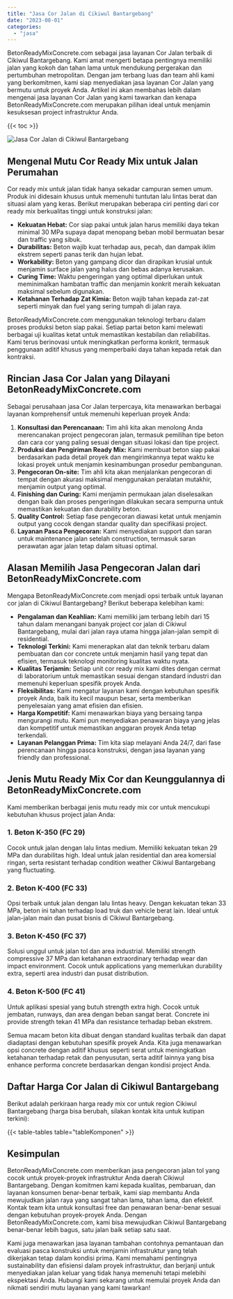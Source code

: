 ```yaml
---
title: "Jasa Cor Jalan di Cikiwul Bantargebang"
date: "2023-08-01"
categories: 
  - "jasa"
---
```


BetonReadyMixConcrete.com sebagai jasa layanan Cor Jalan terbaik di Cikiwul Bantargebang. Kami amat mengerti betapa pentingnya memiliki jalan yang kokoh dan tahan lama untuk mendukung pergerakan dan pertumbuhan metropolitan. Dengan jam terbang luas dan team ahli kami yang berkomitmen, kami siap menyediakan jasa layanan Cor Jalan yang bermutu untuk proyek Anda. Artikel ini akan membahas lebih dalam mengenai jasa layanan Cor Jalan yang kami tawarkan dan kenapa BetonReadyMixConcrete.com merupakan pilihan ideal untuk menjamin kesuksesan project infrastruktur Anda.

{{< toc >}}

![Jasa Cor Jalan di Cikiwul Bantargebang](https://betoncor8.github.io/cor/harga-beton-readymix-concrete%20(33).png)

## Mengenal Mutu Cor Ready Mix untuk Jalan Perumahan

Cor ready mix untuk jalan tidak hanya sekadar campuran semen umum. Produk ini didesain khusus untuk memenuhi tuntutan lalu lintas berat dan situasi alam yang keras. Berikut merupakan beberapa ciri penting dari cor ready mix berkualitas tinggi untuk konstruksi jalan:

- **Kekuatan Hebat:** Cor siap pakai untuk jalan harus memiliki daya tekan minimal 30 MPa supaya dapat menopang beban mobil bermuatan besar dan traffic yang sibuk.
- **Durabilitas:** Beton wajib kuat terhadap aus, pecah, dan dampak iklim ekstrem seperti panas terik dan hujan lebat.
- **Workability:** Beton yang gampang dicor dan dirapikan krusial untuk menjamin surface jalan yang halus dan bebas adanya kerusakan.
- **Curing Time:** Waktu pengeringan yang optimal diperlukan untuk meminimalkan hambatan traffic dan menjamin konkrit meraih kekuatan maksimal sebelum digunakan.
- **Ketahanan Terhadap Zat Kimia:** Beton wajib tahan kepada zat-zat seperti minyak dan fuel yang sering tumpah di jalan raya.

BetonReadyMixConcrete.com menggunakan teknologi terbaru dalam proses produksi beton siap pakai. Setiap partai beton kami melewati berbagai uji kualitas ketat untuk memastikan kestabilan dan reliabilitas. Kami terus berinovasi untuk meningkatkan performa konkrit, termasuk penggunaan aditif khusus yang memperbaiki daya tahan kepada retak dan kontraksi.

## Rincian Jasa Cor Jalan yang Dilayani BetonReadyMixConcrete.com

Sebagai perusahaan jasa Cor Jalan terpercaya, kita menawarkan berbagai layanan komprehensif untuk memenuhi keperluan proyek Anda:

1. **Konsultasi dan Perencanaan:** Tim ahli kita akan menolong Anda merencanakan project pengecoran jalan, termasuk pemilihan tipe beton dan cara cor yang paling sesuai dengan situasi lokasi dan tipe project.
2. **Produksi dan Pengiriman Ready Mix:** Kami membuat beton siap pakai berdasarkan pada detail proyek dan mengirimkannya tepat waktu ke lokasi proyek untuk menjamin kesinambungan prosedur pembangunan.
3. **Pengecoran On-site:** Tim ahli kita akan menjalankan pengecoran di tempat dengan akurasi maksimal menggunakan peralatan mutakhir, menjamin output yang optimal.
4. **Finishing dan Curing:** Kami menjamin permukaan jalan diselesaikan dengan baik dan proses pengeringan dilakukan secara sempurna untuk memastikan kekuatan dan durability beton.
5. **Quality Control:** Setiap fase pengecoran diawasi ketat untuk menjamin output yang cocok dengan standar quality dan specifikasi project.
6. **Layanan Pasca Pengecoran:** Kami menyediakan support dan saran untuk maintenance jalan setelah construction, termasuk saran perawatan agar jalan tetap dalam situasi optimal.

## Alasan Memilih Jasa Pengecoran Jalan dari BetonReadyMixConcrete.com

Mengapa BetonReadyMixConcrete.com menjadi opsi terbaik untuk layanan cor jalan di Cikiwul Bantargebang? Berikut beberapa kelebihan kami:

- **Pengalaman dan Keahlian:** Kami memiliki jam terbang lebih dari 15 tahun dalam menangani banyak project cor jalan di Cikiwul Bantargebang, mulai dari jalan raya utama hingga jalan-jalan sempit di residential.
- **Teknologi Terkini:** Kami menerapkan alat dan teknik terbaru dalam pembuatan dan cor concrete untuk menjamin hasil yang tepat dan efisien, termasuk teknologi monitoring kualitas waktu nyata.
- **Kualitas Terjamin:** Setiap unit cor ready mix kami dites dengan cermat di laboratorium untuk memastikan sesuai dengan standard industri dan memenuhi keperluan spesifik proyek Anda.
- **Fleksibilitas:** Kami mengatur layanan kami dengan kebutuhan spesifik proyek Anda, baik itu kecil maupun besar, serta memberikan penyelesaian yang amat efisien dan efisien.
- **Harga Kompetitif:** Kami menawarkan biaya yang bersaing tanpa mengurangi mutu. Kami pun menyediakan penawaran biaya yang jelas dan kompetitif untuk memastikan anggaran proyek Anda tetap terkendali.
- **Layanan Pelanggan Prima:** Tim kita siap melayani Anda 24/7, dari fase perencanaan hingga pasca konstruksi, dengan jasa layanan yang friendly dan professional.

## Jenis Mutu Ready Mix Cor dan Keunggulannya di BetonReadyMixConcrete.com

Kami memberikan berbagai jenis mutu ready mix cor untuk mencukupi kebutuhan khusus project jalan Anda:

### 1\. Beton K-350 (FC 29)

Cocok untuk jalan dengan lalu lintas medium. Memiliki kekuatan tekan 29 MPa dan durabilitas high. Ideal untuk jalan residential dan area komersial ringan, serta resistant terhadap condition weather Cikiwul Bantargebang yang fluctuating.

### 2\. Beton K-400 (FC 33)

Opsi terbaik untuk jalan dengan lalu lintas heavy. Dengan kekuatan tekan 33 MPa, beton ini tahan terhadap load truk dan vehicle berat lain. Ideal untuk jalan-jalan main dan pusat bisnis di Cikiwul Bantargebang.

### 3\. Beton K-450 (FC 37)

Solusi unggul untuk jalan tol dan area industrial. Memiliki strength compressive 37 MPa dan ketahanan extraordinary terhadap wear dan impact environment. Cocok untuk applications yang memerlukan durability extra, seperti area industri dan pusat distribution.

### 4\. Beton K-500 (FC 41)

Untuk aplikasi spesial yang butuh strength extra high. Cocok untuk jembatan, runways, dan area dengan beban sangat berat. Concrete ini provide strength tekan 41 MPa dan resistance terhadap beban ekstrem.

Semua macam beton kita dibuat dengan standard kualitas terbaik dan dapat diadaptasi dengan kebutuhan spesifik proyek Anda. Kita juga menawarkan opsi concrete dengan aditif khusus seperti serat untuk meningkatkan ketahanan terhadap retak dan penyusutan, serta aditif lainnya yang bisa enhance performa concrete berdasarkan dengan kondisi project Anda.

## Daftar Harga Cor Jalan di Cikiwul Bantargebang

Berikut adalah perkiraan harga ready mix cor untuk region Cikiwul Bantargebang (harga bisa berubah, silakan kontak kita untuk kutipan terkini):

{{< table-tables table="tableKomponen" >}}

## Kesimpulan

BetonReadyMixConcrete.com memberikan jasa pengecoran jalan tol yang cocok untuk proyek-proyek infrastruktur Anda daerah Cikiwul Bantargebang. Dengan komitmen kami kepada kualitas, pembaruan, dan layanan konsumen benar-benar terbaik, kami siap membantu Anda mewujudkan jalan raya yang sangat tahan lama, tahan lama, dan efektif. Kontak team kita untuk konsultasi free dan penawaran benar-benar sesuai dengan kebutuhan proyek-proyek Anda. Dengan BetonReadyMixConcrete.com, kami bisa mewujudkan Cikiwul Bantargebang benar-benar lebih bagus, satu jalan baik setiap satu saat.

Kami juga menawarkan jasa layanan tambahan contohnya pemantauan dan evaluasi pasca konstruksi untuk menjamin infrastruktur yang telah dikerjakan tetap dalam kondisi prima. Kami memahami pentingnya sustainability dan efisiensi dalam proyek infrastruktur, dan berjanji untuk menyediakan jalan keluar yang tidak hanya memenuhi tetapi melebihi ekspektasi Anda. Hubungi kami sekarang untuk memulai proyek Anda dan nikmati sendiri mutu layanan yang kami tawarkan!
